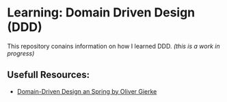# Learning: Domain Driven Design (DDD)

This repository conains information on how I learned DDD. _(this is a work in progress)_

## Usefull Resources:

- [Domain-Driven Design an Spring by Oliver Gierke](http://static.olivergierke.de/lectures/ddd-and-spring/#_footnote_3)
